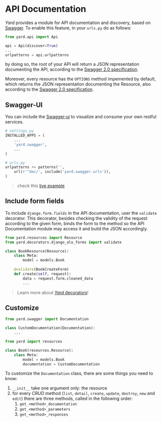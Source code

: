 # API Documentation

*Yard* provides a module for API documentation and discovery, based on [Swagger](http://swagger.io/). To enable this feature, in your `urls.py` do as follows:

```python
from yard.api import Api

api = Api(discover=True)
...
urlpatterns = api.urlpatterns
```

by doing so, the root of your API will return a JSON representation documenting the API, according to the [Swagger 2.0 specification](https://github.com/swagger-api/swagger-spec).

Moreover, every resource has the `OPTIONS` method impemented by default, which returns the JSON representation documenting the Resource, also according to the [Swagger 2.0 specification](https://github.com/swagger-api/swagger-spec).


## Swagger-UI

You can include the [Swagger-ui](https://github.com/swagger-api/swagger-ui) to visualize and consume your own restful services.

```python
# settings.py
INSTALLED_APPS = (
    ...
    'yard.swagger', 
    ...
)
```

```python
# urls.py
urlpatterns += patterns('',
    url(r'^doc/', include('yard.swagger.urls')),
)
```

> check this [live example](http://petstore.swagger.io/)


## Include form fields

To include `django.form.fields` in the API documentation, user the `validate` decorator. This decorator, besides checking the validity of the request according to the given form, binds the form to the method so the API Documentation module may access it and build the JSON accordingly.

```python
from yard.resources import Resource
from yard.decorators.django_alo_forms import validate

class BookResource(Resource):
    class Meta:
        model = models.Book
    
    @validate(BookCreateForm)
    def create(self, request):
        data = request.form.cleaned_data
        ...
```    

> Learn more about [*Yard* decorators](/laginha/yard/blob/develop/docs/decorators.md)!


## Customize

```python 
from yard.swagger import Documentation

class CustomDocumentation(Documentation):
    ...
```

```python 
from yard import resources

class Book(resources.Resource):
    class Meta:
        model = models.Book
        documentation = CustomDocumentation
```

To customize the `Documentation` class, there are some things you need to know:

1. `__init__` take one argument only: the resource
2. for every *CRUD* method (`list`, `detail`, `create`, `update`, `destroy`, `new` and `edit`) there are three methods, called in the following order:
    1. `get_<method>_documentation`
    2. `get_<method>_parameters`
    3. `get_<method>_responses`
